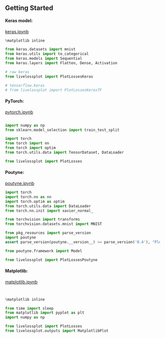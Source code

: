 ## Getting Started


#### Keras model:
[keras.ipynb](https://github.com/VisionBrain/realtimeplt/blob/master/examples/keras.ipynb) 
```python
%matplotlib inline

from keras.datasets import mnist
from keras.utils import to_categorical
from keras.models import Sequential
from keras.layers import Flatten, Dense, Activation

# raw keras
from livelossplot import PlotLossesKeras

# tensorflow.keras
# from livelossplot import PlotLossesKerasTF
```

#### PyTorch:
[pytorch.ipynb](https://github.com/VisionBrain/realtimeplt/blob/master/examples/pytorch.ipynb)
```python

import numpy as np
from sklearn.model_selection import train_test_split

import torch
from torch import nn
from torch import optim
from torch.utils.data import TensorDataset, DataLoader

from livelossplot import PlotLosses
```


#### Poutyne:

[poutyne.ipynb](https://github.com/VisionBrain/realtimeplt/blob/master/examples/poutyne.ipynb)
```python
import torch
import torch.nn as nn
import torch.optim as optim
from torch.utils.data import DataLoader
from torch.nn.init import xavier_normal_

from torchvision import transforms
from torchvision.datasets.mnist import MNIST

from pkg_resources import parse_version
import poutyne
assert parse_version(poutyne.__version__) >= parse_version('0.4'), "Please update your Poutyne version."

from poutyne.framework import Model

from livelossplot import PlotLossesPoutyne
```

#### Matplotlib:
[matplotlib.ipynb](https://github.com/VisionBrain/realtimeplt/blob/master/examples/matplotlib.ipynb)
```python


%matplotlib inline

from time import sleep
from matplotlib import pyplot as plt
import numpy as np

from livelossplot import PlotLosses
from livelossplot.outputs import MatplotlibPlot
```


